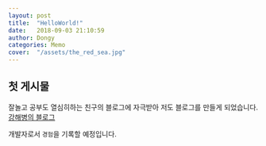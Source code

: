```yaml
---
layout: post
title:  "HelloWorld!"
date:   2018-09-03 21:10:59
author: Dongy
categories: Memo
cover:  "/assets/the_red_sea.jpg"
---
```


## 첫 게시물

잘놀고 공부도 열심히하는 친구의 블로그에 자극받아 저도 블로그를 만들게 되었습니다.<br>
[강해병의 블로그][blog]

개발자로서 `경험`을 기록할 예정입니다.

[blog]: http://cornswrold.tistory.com
